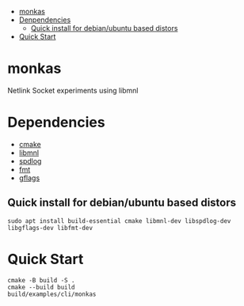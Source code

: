<!--toc:start-->

- [monkas](#monkas)
- [Denpendencies](#dependencies)
  - [Quick install for debian/ubuntu based distors](#quick-install-for-debianubuntu-based-distors)
- [Quick Start](#quick-start)
<!--toc:end-->

# monkas

Netlink Socket experiments using libmnl

# Dependencies

- [cmake](https://cmake.org/)
- [libmnl](https://netfilter.org/projects/libmnl/)
- [spdlog](https://github.com/gabime/spdlog)
- [fmt](https://fmt.dev)
- [gflags](https://github.com/gflags/gflags)

## Quick install for debian/ubuntu based distors

```console
sudo apt install build-essential cmake libmnl-dev libspdlog-dev libgflags-dev libfmt-dev
```

# Quick Start

```console
cmake -B build -S .
cmake --build build
build/examples/cli/monkas
```
